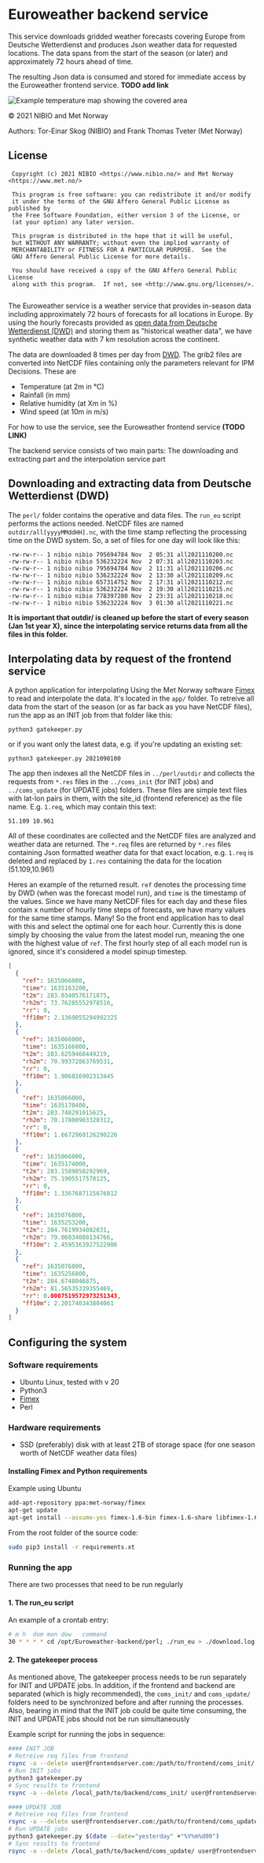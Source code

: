 # Euroweather backend service
This service downloads gridded weather forecasts covering Europe from Deutsche Wetterdienst and produces Json weather data for requested locations. The data spans from the start of the season (or later) and approximately 72 hours ahead of time. 

The resulting Json data is consumed and stored for immediate access by the Euroweather frontend service. **TODO add link**

![Example temperature map showing the covered area](./map.png "Example temperature map showing the covered area")

&copy; 2021 NIBIO and Met Norway

Authors: Tor-Einar Skog (NIBIO) and Frank Thomas Tveter (Met Norway)

## License
```
 Copyright (c) 2021 NIBIO <https://www.nibio.no/> and Met Norway <https://www.met.no/>
 
 This program is free software: you can redistribute it and/or modify
 it under the terms of the GNU Affero General Public License as published by
 the Free Software Foundation, either version 3 of the License, or
 (at your option) any later version.
 
 This program is distributed in the hope that it will be useful,
 but WITHOUT ANY WARRANTY; without even the implied warranty of
 MERCHANTABILITY or FITNESS FOR A PARTICULAR PURPOSE.  See the
 GNU Affero General Public License for more details.
 
 You should have received a copy of the GNU Affero General Public License
 along with this program.  If not, see <http://www.gnu.org/licenses/>.
 
```

The Euroweather service is a weather service that provides in-season data including approximately 72 hours of forecasts for all locations in Europe.
By using the hourly forecasts provided as [open data from Deutsche Wetterdienst (DWD)](https://www.dwd.de/EN/ourservices/opendata/opendata.html) and storing them as "historical weather data", we have synthetic weather data
with 7 km resolution across the continent. 

The data are downloaded 8 times per day from [DWD](http://opendata.dwd.de/weather/nwp/icon-eu/grib/). The grib2 files are converted into NetCDF files containing 
only the parameters relevant for IPM Decisions. These are 

* Temperature (at 2m in &deg;C)
* Rainfall (in mm)
* Relative humidity (at Xm in %)
* Wind speed (at 10m in m/s)

For how to use the service, see the Euroweather frontend service **(TODO LINK)**

The backend service consists of two main parts: The downloading and extracting part and the interpolation service part

## Downloading and extracting data from Deutsche Wetterdienst (DWD)
The `perl/` folder contains the operative and data files. The `run_eu` script performs the actions needed. NetCDF files are named `outdir/all[yyyyMMddHH].nc`, with the time stamp reflecting the processing time on the DWD system. So, a set of files for one day will look like this:

```
-rw-rw-r-- 1 nibio nibio 795694784 Nov  2 05:31 all2021110200.nc
-rw-rw-r-- 1 nibio nibio 536232224 Nov  2 07:31 all2021110203.nc
-rw-rw-r-- 1 nibio nibio 795694784 Nov  2 11:31 all2021110206.nc
-rw-rw-r-- 1 nibio nibio 536232224 Nov  2 13:30 all2021110209.nc
-rw-rw-r-- 1 nibio nibio 657314752 Nov  2 17:31 all2021110212.nc
-rw-rw-r-- 1 nibio nibio 536232224 Nov  2 19:30 all2021110215.nc
-rw-rw-r-- 1 nibio nibio 778397280 Nov  2 23:31 all2021110218.nc
-rw-rw-r-- 1 nibio nibio 536232224 Nov  3 01:30 all2021110221.nc
```
**It is important that outdir/ is cleaned up before the start of every season (Jan 1st year X), since the interpolating service returns data from all the files in this folder.**

## Interpolating data by request of the frontend service
A python application for interpolating Using the Met Norway software [Fimex](https://github.com/metno/fimex) to read and interpolate the data. It's located in the `app/` folder. To retreive all data from the start of the season (or as far back as you have NetCDF files), run the app as an INIT job from that folder like this: 

```
python3 gatekeeper.py
```
or if you want only the latest data, e.g. if you're updating an existing set: 

```
python3 gatekeeper.py 2021090100
```

 The app then indexes all the NetCDF files in `../perl/outdir` and collects the requests from `*.res` files in the `../coms_init` (for INIT jobs) and `../coms_update` (for UPDATE jobs) folders. These files are simple text files with lat-lon pairs in them, with the site_id (frontend reference) as the file name. E.g. `1.req`, which may contain this text:

```
51.109 10.961
```
All of these coordinates are collected and the NetCDF files are analyzed and weather data are returned. The `*.req` files are returned by `*.res` files containing Json formatted weather data for that exact location, e.g. `1.req` is deleted and replaced by `1.res` containing the data for the location (51.109,10.961)

Heres an example of the returned result. `ref` denotes the processing time by DWD (when was the forecast model run), and `time` is the timestamp of the values. Since we have many NetCDF files for each day and these files contain x number of hourly time steps of forecasts, we have many values for the same time stamps. Many! So the front end application has to deal with this and select the optimal one for each hour. Currently this is done simply by choosing the value from the latest model run, meaning the one with the highest value of `ref`. The first hourly step of all each model run is ignored, since it's considered a model spinup timestep.


```json
[
  {
    "ref": 1635066000,
    "time": 1635163200,
    "t2m": 283.0340576171875,
    "rh2m": 73.76285552978516,
    "rr": 0,
    "ff10m": 2.1369055294992325
  },
  {
    "ref": 1635066000,
    "time": 1635166800,
    "t2m": 283.6259460449219,
    "rh2m": 70.99372863769531,
    "rr": 0,
    "ff10m": 1.906816992313445
  },
  {
    "ref": 1635066000,
    "time": 1635170400,
    "t2m": 283.748291015625,
    "rh2m": 70.17800903320312,
    "rr": 0,
    "ff10m": 1.6672960126290226
  },
  {
    "ref": 1635066000,
    "time": 1635174000,
    "t2m": 283.1589050292969,
    "rh2m": 75.1905517578125,
    "rr": 0,
    "ff10m": 1.3367687115676812
  },
  {
    "ref": 1635076800,
    "time": 1635253200,
    "t2m": 284.7619934082031,
    "rh2m": 79.06034088134766,
    "ff10m": 2.4595363927522906
  },
  {
    "ref": 1635076800,
    "time": 1635256800,
    "t2m": 284.6748046875,
    "rh2m": 81.56535339355469,
    "rr": 0.0007519572973251343,
    "ff10m": 2.201740343804061
  }
]
```

## Configuring the system
### Software requirements
* Ubuntu Linux, tested with v 20
* Python3
* [Fimex](https://github.com/metno/fimex)
* Perl

### Hardware requirements
* SSD (preferably) disk with at least 2TB of storage space (for one season worth of NetCDF weather data files)

#### Installing Fimex and Python requirements
Example using Ubuntu

``` bash
add-apt-repository ppa:met-norway/fimex
apt-get update
apt-get install --assume-yes fimex-1.6-bin fimex-1.6-share libfimex-1.6-0 python3-pyfimex0-1.6
```

From the root folder of the source code:

``` bash
sudo pip3 install -r requirements.xt
```

### Running the app
There are two processes that need to be run regularly
#### 1. The run_eu script

An example of a crontab entry:
``` bash
# m h  dom mon dow   command
30 * * * * cd /opt/Euroweather-backend/perl; ./run_eu > ./download.log
```

#### 2. The gatekeeper process 

As mentioned above, The gatekeeper process needs to be run separately for INIT and UPDATE jobs. In addition, if the frontend and backend are separated (which is higly recommended), the `coms_init/` and `coms_update/` folders need to be synchronized before and after running the processes. Also, bearing in mind that the INIT job could be quite time consuming, the INIT and UPDATE jobs should not be run simultaneously

Example script for running the jobs in sequence:

``` bash
#### INIT JOB
# Retreive req files from frontend
rsync -a --delete user@frontendserver.com:/path/to/frontend/coms_init/ /local_path/to/backend/coms_init/
# Run INIT jobs
python3 gatekeeper.py
# Sync results to frontend
rsync -a --delete /local_path/to/backend/coms_init/ user@frontendserver.com:/path/to/frontend/coms_init/

#### UPDATE JOB
# Retreive req files from frontend
rsync -a --delete user@frontendserver.com:/path/to/frontend/coms_update/ /local_path/to/backend/coms_update/
# Run UPDATE jobs
python3 gatekeeper.py $(date --date="yesterday" +"%Y%m%d00")
# Sync results to frontend
rsync -a --delete /local_path/to/backend/coms_update/ user@frontendserver.com:/path/to/frontend/coms_update/

```
